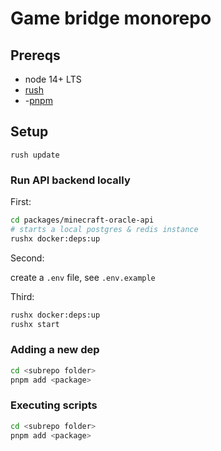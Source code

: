 
# Game bridge monorepo

## Prereqs
- node 14+ LTS
- [rush](https://rushjs.io/pages/intro/get_started/)
- -[pnpm](https://pnpm.io/installation)

## Setup
```
rush update
```

### Run API backend locally

First:
```bash
cd packages/minecraft-oracle-api
# starts a local postgres & redis instance
rushx docker:deps:up 
  ```
Second:

create a `.env` file, see `.env.example`

Third:

```bash
rushx docker:deps:up
rushx start
```

### Adding a new dep
```bash
cd <subrepo folder>
pnpm add <package>
```

### Executing scripts
```bash
cd <subrepo folder>
pnpm add <package>
```